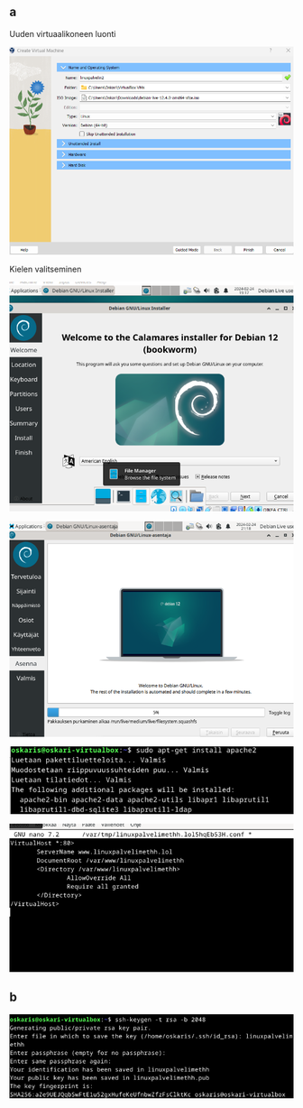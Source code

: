 ## a
Uuden virtuaalikoneen luonti

![Alt text](https://github.com/OskariSalovaara/linuxpalvelin/blob/main/images/h5a.png?raw=true)

Kielen valitseminen

![Alt text](https://github.com/OskariSalovaara/linuxpalvelin/blob/main/images/h5aa.png?raw=true)



![Alt text](https://github.com/OskariSalovaara/linuxpalvelin/blob/main/images/h5aaa.png?raw=true)



![Alt text](https://github.com/OskariSalovaara/linuxpalvelin/blob/main/images/h5aaaa.png?raw=true)



![Alt text](https://github.com/OskariSalovaara/linuxpalvelin/blob/main/images/h5aaaaa.png?raw=true)


## b


![Alt text](https://github.com/OskariSalovaara/linuxpalvelin/blob/main/images/h5b.png?raw=true)
